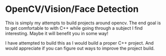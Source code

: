 # OpenCV/Vision/Face Detection
This is simply my attempts to build projects around opencv.
The end goal is to get comfortable to with C++ while going through a subject I find interesting.
Maybe it will benefit you in some way!

I have attempted to build this as I would build a proper C++ project. 
And would appreciate if you can figure out ways to improve the project build.
